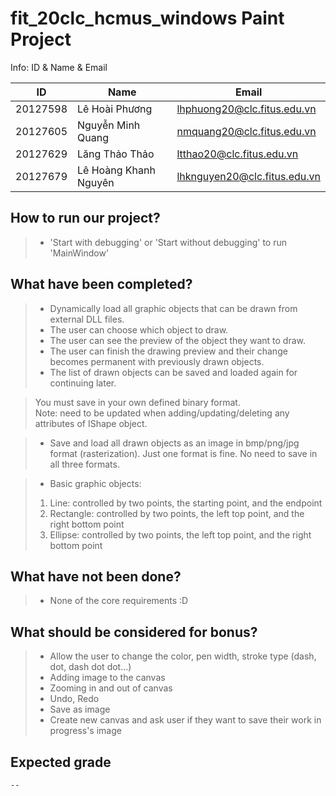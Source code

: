 # fit_20clc_hcmus_windows Paint Project  

Info: ID & Name & Email  

| ID          | Name|Email|
|-------------|---|---|
|20127598     |Lê Hoài Phương|lhphuong20@clc.fitus.edu.vn|
|20127605     |Nguyễn Minh Quang|nmquang20@clc.fitus.edu.vn|
|20127629     |Lăng Thảo Thảo|ltthao20@clc.fitus.edu.vn|
|20127679     |Lê Hoàng Khanh Nguyên|lhknguyen20@clc.fitus.edu.vn|  


## How to run our project?  
> - 'Start with debugging' or 'Start without debugging' to run 'MainWindow'  

## What have been completed?  
> - Dynamically load all graphic objects that can be drawn from external DLL files.  
> - The user can choose which object to draw.  
> - The user can see the preview of the object they want to draw.  
> - The user can finish the drawing preview and their change becomes permanent with previously drawn objects.  
> - The list of drawn objects can be saved and loaded again for continuing later.  
    
> You must save in your own defined binary format.  
> Note: need to be updated when adding/updating/deleting any attributes of IShape object.  
    
> - Save and load all drawn objects as an image in bmp/png/jpg format (rasterization). Just one format is fine. No need to save in all three formats.  

> - Basic graphic objects:  
> 1. Line: controlled by two points, the starting point, and the endpoint  
> 2. Rectangle: controlled by two points, the left top point, and the right bottom point  
> 3. Ellipse: controlled by two points, the left top point, and the right bottom point   

## What have not been done?  
> - None of the core requirements :D  

## What should be considered for bonus?  
> - Allow the user to change the color, pen width, stroke type (dash, dot, dash dot dot...)  
> - Adding image to the canvas  
> - Zooming in and out of canvas  
> - Undo, Redo  
> - Save as image  
> - Create new canvas and ask user if they want to save their work in progress's image  

## Expected grade  
    --
